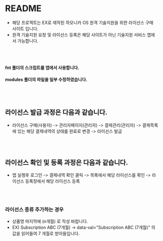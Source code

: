 ﻿
# README #

* 해당 프로젝트는 EX로 제작된 하모니카 OS 원격 기술지원을 위한 라이선스 구매 사이트 입니다.
* 원격 기술지원 요청 및 라이선스 등록은 해당 사이트가 아닌 기술지원 서비스 앱에서 가능합니다.
<br/>
<br/>

#### fnt 폴더의 스크립트를 앱에서 사용합니다. 
#### modules 폴더의 파일을 일부 수정하였습니다.
<br/>
<br/>

## 라이선스 발급 과정은 다음과 같습니다.
* 라이선스 구매(사용자) -> 관리자페이지(관리자) -> 결제관리(관리자) -> 결제목록에 있는 해당 결제내역의 상태를 완료로 변경 -> 라이선스 발급
<br/>
<br/>

## 라이선스 확인 및 등록 과정은 다음과 같습니다.
* 앱 실행후 로그인 -> 결제내역 확인 클릭 -> 목록에서 해당 라이선스를 확인 -> 라이선스 등록창에서 해당 라이선스 등록
<br/>
<br/>

### 라이선스 종류 추가하는 경우
* 상품명 마지막에 (n개월) 로 작성 바랍니다.
* EX) Subscription ABC (7개월) -> data-val="Subscription ABC (7개월)" 의 값을 읽어들여 7 개월로 받아들입니다.



